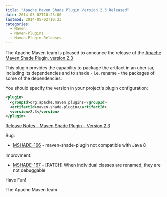 ```yaml
---
title: "Apache Maven Shade Plugin Version 2.3 Released"
date: 2014-05-02T10:23:00
lastmod: 2014-05-02T10:23
categories:
  - Maven
  - Maven-Plugins
  - Maven-Plugin-Releases
---
```

The Apache Maven team is pleased to announce the release of the 
[Apache Maven Shade Plugin, version 2.3](http://maven.apache.org/plugins/maven-shade-plugin/)

This plugin provides the capability to package the artifact in an
uber-jar, including its dependencies and to shade - i.e. rename - the
packages of some of the dependencies.

You should specify the version in your project's plugin configuration:

```xml
<plugin>
  <groupId>org.apache.maven.plugins</groupId>
  <artifactId>maven-shade-plugin</artifactId>
  <version>2.3</version>
</plugin>
```

<!-- more -->

[Release Notes - Maven Shade Plugin - Version 2.3](http://jira.codehaus.org/secure/ReleaseNote.jspa?projectId=11540&version=19828)

Bug:

 * [MSHADE-166](https://issues.apache.org/jira/browse/MSHADE-166) - maven-shade-plugin not compatible with Java 8

Improvment:

 * [MSHADE-167](https://issues.apache.org/jira/browse/MSHADE-167) - \[PATCH\] When individual classes are renamed, they are not debuggable


Have Fun!

The Apache Maven team
